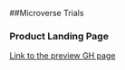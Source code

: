 ##Microverse Trials

### Product Landing Page
[Link to the preview GH page](https://hamzaanwar1998.github.io/ProductLandingPage/)

